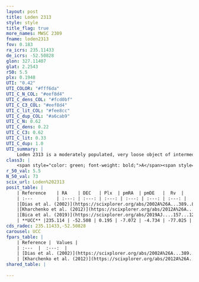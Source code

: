 ```yaml
---
layout: post
title: Loden 2313
style: style
title_flag: true
more_names: MWSC 2309
fname: loden2313
fov: 0.183
ra_icrs: 235.11433
de_icrs: -52.50828
glon: 327.11407
glat: 2.2543
r50: 5.5
plx: 0.1948
UTI: "0.42"
UTI_COLOR: "#fff6da"
UTI_C_N_COL: "#eef8d4"
UTI_C_dens_COL: "#fcd0bf"
UTI_C_C3_COL: "#eef8d4"
UTI_C_lit_COL: "#fee8cc"
UTI_C_dup_COL: "#a6cab9"
UTI_C_N: 0.62
UTI_C_dens: 0.22
UTI_C_C3: 0.62
UTI_C_lit: 0.33
UTI_C_dup: 1.0
UTI_summary: |
    Loden 2313 is a moderately populated, very loose object of intermediate C3 quality. It is poorly studied in the literature, with no articles listed in the last 6 years.
class3: |
    <span style="color: green; font-weight: bold;">A</span><span style="color: red; font-weight: bold;">C</span>
r_50_val: 5.5
N_50_val: 73
scix_url: Loden%202313
posit_table: |
    | Reference    | RA    | DEC   | Plx  | pmRA  | pmDE   |  Rv  |
    | :---         | :---: | :---: | :---: | :---: | :---: | :---: |
    |[Dias et al. (2002)](https://scixplorer.org/abs/2002A%26A...389..871D) | 235.204 | -52.433 | -- | -2.92 | -5.59 | -- |
    |[Kharchenko et al. (2012)](https://scixplorer.org/abs/2012A%26A...543A.156K) | 235.238 | -52.46 | -- | -3.8 | -3.4 | -- |
    |[Bica et al. (2019)](https://scixplorer.org/abs/2019AJ....157...12B) | 235.034 | -52.561 | -- | -- | -- | -- |
    | **UCC** |235.114 | -52.508 | 0.195 | -7.072 | -4.734 | -77.025 | 
cds_radec: 235.11433,-52.50828
carousel: UCC
fpars_table: |
    | Reference |  Values |
    | :---  |  :---:  |
    | [Dias et al. (2002)](https://scixplorer.org/abs/2002A%26A...389..871D) | `E(B-V)=0.281, Dist=1076.0, Age=8.29` |
    | [Kharchenko et al. (2012)](https://scixplorer.org/abs/2012A%26A...543A.156K) | `e_bv=0.281, distance=1076, log_age=8.29` |
shared_table: |
    
---
```

